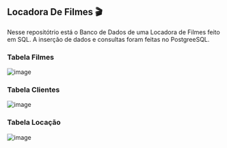 ## Locadora De Filmes 🎬
Nesse repositótrio está o Banco de Dados de uma Locadora de Filmes feito em SQL. A inserção de dados e consultas foram feitas no PostgreeSQL.

### Tabela Filmes
![image](https://github.com/Aliny-Melquiades/Locadora-Filmes/assets/124331239/4d0f743e-9cba-4b9f-9317-facb3cb7646d)

### Tabela Clientes
![image](https://github.com/Aliny-Melquiades/Locadora-Filmes/assets/124331239/493ce5f3-11a3-4591-a4f6-b36981a4203e)

### Tabela Locação
![image](https://github.com/Aliny-Melquiades/Locadora-Filmes/assets/124331239/38440239-2464-4dc4-99b9-9cfe236c5ef3)



